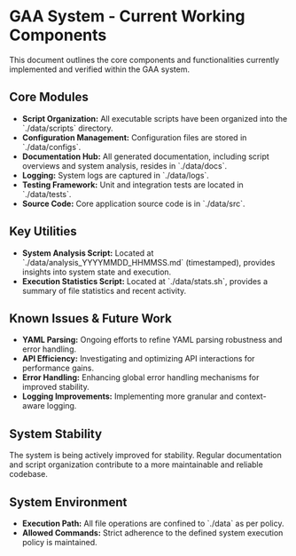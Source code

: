 # GAA System - Current Working Components

This document outlines the core components and functionalities currently implemented and verified within the GAA system.

## Core Modules

*   **Script Organization:** All executable scripts have been organized into the \`./data/scripts\` directory.
*   **Configuration Management:** Configuration files are stored in \`./data/configs\`.
*   **Documentation Hub:** All generated documentation, including script overviews and system analysis, resides in \`./data/docs\`.
*   **Logging:** System logs are captured in \`./data/logs\`.
*   **Testing Framework:** Unit and integration tests are located in \`./data/tests\`.
*   **Source Code:** Core application source code is in \`./data/src\`.

## Key Utilities

*   **System Analysis Script:** Located at \`./data/analysis_YYYYMMDD_HHMMSS.md\` (timestamped), provides insights into system state and execution.
*   **Execution Statistics Script:** Located at \`./data/stats.sh\`, provides a summary of file statistics and recent activity.

## Known Issues & Future Work

*   **YAML Parsing:** Ongoing efforts to refine YAML parsing robustness and error handling.
*   **API Efficiency:** Investigating and optimizing API interactions for performance gains.
*   **Error Handling:** Enhancing global error handling mechanisms for improved stability.
*   **Logging Improvements:** Implementing more granular and context-aware logging.

## System Stability

The system is being actively improved for stability. Regular documentation and script organization contribute to a more maintainable and reliable codebase.

## System Environment

*   **Execution Path:** All file operations are confined to \`./data\` as per policy.
*   **Allowed Commands:** Strict adherence to the defined system execution policy is maintained.

